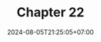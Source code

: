 ---
weight: 3200
title: "Chapter 22"
description: "Macros"
icon: "article"
date: "2024-08-05T21:25:05+07:00"
lastmod: "2024-08-05T21:25:05+07:00"
draft: falsee
toc: true
---